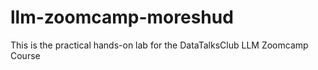 # llm-zoomcamp-moreshud
This is the practical hands-on lab for the DataTalksClub LLM Zoomcamp Course
